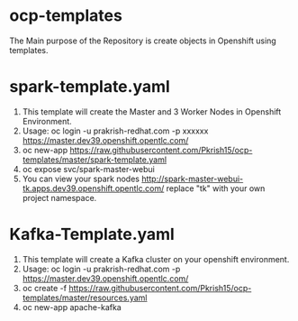 # ocp-templates
The Main purpose of the Repository is create objects in Openshift using templates.

# spark-template.yaml

1) This template will create the Master and 3 Worker Nodes in Openshift Environment.
2) Usage: oc login -u prakrish-redhat.com -p xxxxxx https://master.dev39.openshift.opentlc.com/
3) oc new-app https://raw.githubusercontent.com/Pkrish15/ocp-templates/master/spark-template.yaml
4) oc expose svc/spark-master-webui
5) You can view your spark nodes http://spark-master-webui-tk.apps.dev39.openshift.opentlc.com/ replace "tk" with your own project namespace.
  
# Kafka-Template.yaml

1) This template will create a Kafka cluster on your openshift environment.
2) Usage: oc login -u prakrish-redhat.com -p <XXXyourpasswordXXX> https://master.dev39.openshift.opentlc.com/
3) oc create -f https://raw.githubusercontent.com/Pkrish15/ocp-templates/master/resources.yaml
4) oc new-app apache-kafka
  
